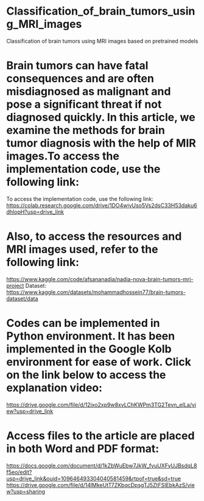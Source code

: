 # Classification_of_brain_tumors_using_MRI_images
Classification of brain tumors using MRI images based on pretrained models
 # Brain tumors can have fatal consequences and are often misdiagnosed as malignant and pose a significant threat if not diagnosed quickly. In this article, we examine the methods for brain tumor diagnosis with the help of MIR images.To access the implementation code, use the following link:
 To access the implementation code, use the following link:
 https://colab.research.google.com/drive/1DO4wjyUso5Vs2dsC33H53daku6dhlopH?usp=drive_link
 # Also, to access the resources and MRI images used, refer to the following link:
 https://www.kaggle.com/code/afsananadia/nadia-nova-brain-tumors-mri-project
 Dataset: https://www.kaggle.com/datasets/mohammadhossein77/brain-tumors-dataset/data
# Codes can be implemented in Python environment. It has been implemented in the Google Kolb environment for ease of work. Click on the link below to access the explanation video:
https://drive.google.com/file/d/12ixo2xp9w8xvLChKWPm3TG2Tevn_eILa/view?usp=drive_link
# Access files to the article are placed in both Word and PDF format:
https://docs.google.com/document/d/1kZbWuEbw7JkW_fvuUXFyUJBsdqL8f5eo/edit?usp=drive_link&ouid=109646493304040581459&rtpof=true&sd=true
https://drive.google.com/file/d/14lMkeUtT7ZKbqcDpsgTJ5ZtFSIEbkAzS/view?usp=sharing
